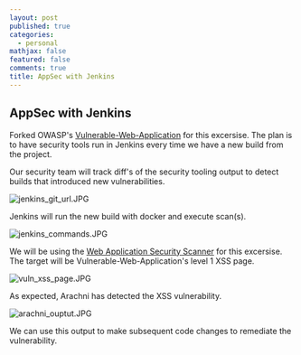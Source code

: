 ```yaml
---
layout: post
published: true
categories:
  - personal
mathjax: false
featured: false
comments: true
title: AppSec with Jenkins
---
```

## AppSec with Jenkins

Forked OWASP's [Vulnerable-Web-Application](https://github.com/OWASP/Vulnerable-Web-Application) for this excersise. The plan is to have security tools run in Jenkins every time we have a new build from the project.

Our security team will track diff's of the security tooling output to detect builds that introduced new vulnerabilities. 

![jenkins_git_url.JPG]({{site.baseurl}}/images/jenkins_git_url.JPG)


Jenkins will run the new build with docker and execute scan(s).

![jenkins_commands.JPG]({{site.baseurl}}/images/jenkins_commands.JPG)


We will be using the [Web Application Security Scanner](https://github.com/Arachni/arachni) for this excersise. The target will be Vulnerable-Web-Application's level 1 XSS page.

![vuln_xss_page.JPG]({{site.baseurl}}/images/vuln_xss_page.JPG)


As expected, Arachni has detected the XSS vulnerability. 

![arachni_ouptut.JPG]({{site.baseurl}}/images/arachni_ouptut.JPG)

We can use this output to make subsequent code changes to remediate the vulnerability.
